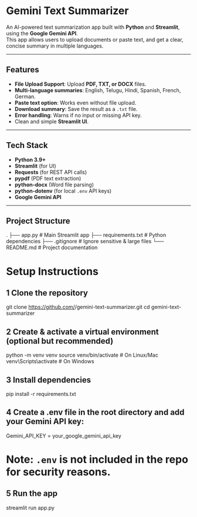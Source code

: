 # Gemini Text Summarizer

An AI-powered text summarization app built with **Python** and **Streamlit**, using the **Google Gemini API**.  
This app allows users to upload documents or paste text, and get a clear, concise summary in multiple languages.

---

## Features
-  **File Upload Support**: Upload **PDF, TXT, or DOCX** files.  
-  **Multi-language summaries**: English, Telugu, Hindi, Spanish, French, German.  
-  **Paste text option**: Works even without file upload.  
-  **Download summary**: Save the result as a `.txt` file.  
-  **Error handling**: Warns if no input or missing API key.  
-  Clean and simple **Streamlit UI**. 

---

## Tech Stack
- **Python 3.9+**  
- **Streamlit** (for UI)  
- **Requests** (for REST API calls)  
- **pypdf** (PDF text extraction)  
- **python-docx** (Word file parsing)  
- **python-dotenv** (for local `.env` API keys)  
- **Google Gemini API**  

---

## Project Structure
.
├── app.py # Main Streamlit app
├── requirements.txt # Python dependencies
├── .gitignore # Ignore sensitive & large files
└── README.md # Project documentation


# Setup Instructions

## 1 Clone the repository
git clone https://github.com/<your-username>/gemini-text-summarizer.git
cd gemini-text-summarizer

## 2️ Create & activate a virtual environment (optional but recommended)
python -m venv venv
source venv/bin/activate   # On Linux/Mac
venv\Scripts\activate      # On Windows

## 3️ Install dependencies
pip install -r requirements.txt

## 4️ Create a .env file in the root directory and add your Gemini API key:
Gemini_API_KEY = your_google_gemini_api_key

# Note: `.env` is not included in the repo for security reasons.

## 5️ Run the app
streamlit run app.py
